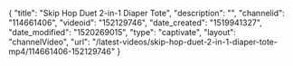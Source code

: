 {
    "title": "Skip Hop Duet 2-in-1 Diaper Tote",
    "description": "",
    "channelid": "114661406",
    "videoid": "152129746",
    "date_created": "1519941327",
    "date_modified": "1520269015",
    "type": "captivate",
    "layout": "channelVideo",
    "url": "\/latest-videos\/skip-hop-duet-2-in-1-diaper-tote-mp4\/114661406-152129746"
}